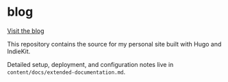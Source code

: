 # blog

[Visit the blog](https://vghpe.github.io/)

This repository contains the source for my personal site built with Hugo and IndieKit.

Detailed setup, deployment, and configuration notes live in `content/docs/extended-documentation.md`.
